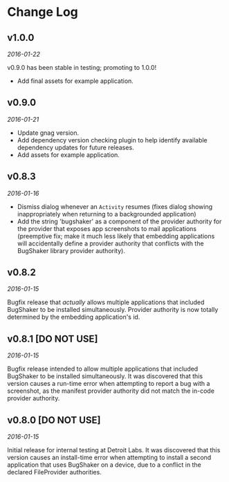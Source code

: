 # Change Log

## v1.0.0

_2016-01-22_

v0.9.0 has been stable in testing; promoting to 1.0.0!

- Add final assets for example application.

## v0.9.0

_2016-01-21_

- Update gnag version.
- Add dependency version checking plugin to help identify available dependency updates for future releases.
- Add assets for example application.

## v0.8.3

_2016-01-16_

- Dismiss dialog whenever an `Activity` resumes (fixes dialog showing inappropriately when returning to a backgrounded application)
- Add the string 'bugshaker' as a component of the provider authority for the provider that exposes app screenshots to mail applications (preemptive fix; make it much less likely that embedding applications will accidentally define a provider authority that conflicts with the BugShaker library provider authority).

## v0.8.2

_2016-01-15_

Bugfix release that _actually_ allows multiple applications that included BugShaker to be installed simultaneously. Provider authority is now totally determined by the embedding application's id.

## v0.8.1 [DO NOT USE]

_2016-01-15_

Bugfix release intended to allow multiple applications that included BugShaker to be installed simultaneously. It was discovered that this version causes a run-time error when attempting to report a bug with a screenshot, as the manifest provider authority did not match the in-code provider authority.

## v0.8.0 [DO NOT USE]

_2016-01-15_

Initial release for internal testing at Detroit Labs. It was discovered that this version causes an install-time error when attempting to install a second application that uses BugShaker on a device, due to a conflict in the declared FileProvider authorities.
